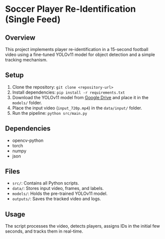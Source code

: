 # Soccer Player Re-Identification (Single Feed)

## Overview
This project implements player re-identification in a 15-second football video using a fine-tuned YOLOv11 model for object detection and a simple tracking mechanism.

## Setup
1. Clone the repository: `git clone <repository-url>`
2. Install dependencies: `pip install -r requirements.txt`
3. Download the YOLOv11 model from [Google Drive](https://drive.google.com/file/d/1-5fOSHOSB9UXyP_enOoZNAMScrePVcMD/view) and place it in the `models/` folder.
4. Place the input video (`input_720p.mp4`) in the `data/input/` folder.
5. Run the pipeline: `python src/main.py`

## Dependencies
- opencv-python
- torch
- numpy
- json

## Files
- `src/`: Contains all Python scripts.
- `data/`: Stores input video, frames, and labels.
- `models/`: Holds the pre-trained YOLOv11 model.
- `outputs/`: Saves the tracked video and logs.

## Usage
The script processes the video, detects players, assigns IDs in the initial few seconds, and tracks them in real-time.
